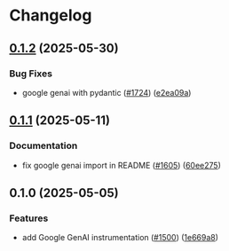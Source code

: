 # Changelog

## [0.1.2](https://github.com/Arize-ai/openinference/compare/python-openinference-instrumentation-google-genai-v0.1.1...python-openinference-instrumentation-google-genai-v0.1.2) (2025-05-30)


### Bug Fixes

* google genai with pydantic ([#1724](https://github.com/Arize-ai/openinference/issues/1724)) ([e2ea09a](https://github.com/Arize-ai/openinference/commit/e2ea09a5395f47a5b60ec7961d22114293ebb4f1))

## [0.1.1](https://github.com/Arize-ai/openinference/compare/python-openinference-instrumentation-google-genai-v0.1.0...python-openinference-instrumentation-google-genai-v0.1.1) (2025-05-11)


### Documentation

* fix google genai import in README ([#1605](https://github.com/Arize-ai/openinference/issues/1605)) ([60ee275](https://github.com/Arize-ai/openinference/commit/60ee2755fa99a68debbe5e9d84c25b92e99c5e31))

## 0.1.0 (2025-05-05)


### Features

* add Google GenAI instrumentation ([#1500](https://github.com/Arize-ai/openinference/issues/1500)) ([1e669a8](https://github.com/Arize-ai/openinference/commit/1e669a8af18bdfd8a0f92f716b49a7f6c105952a))
